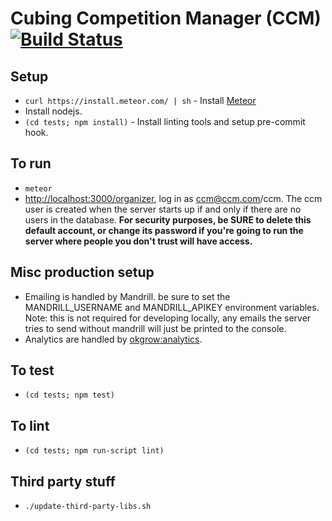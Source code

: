 Cubing Competition Manager (CCM) [![Build Status](https://travis-ci.org/cubing/ccm.png?branch=master)](https://travis-ci.org/cubing/ccm)
=======

## Setup
- `curl https://install.meteor.com/ | sh` - Install [Meteor](https://www.meteor.com/)
- Install nodejs.
- `(cd tests; npm install)` - Install linting tools and setup pre-commit hook.

## To run
- `meteor`
- [http://localhost:3000/organizer](http://localhost:3000/organizer), log in as ccm@ccm.com/ccm. The ccm user is created when the server starts up if and only if there are no users in the database. **For security purposes, be SURE to delete this default account, or change its password if you're going to run the server where people you don't trust will have access.**

## Misc production setup
- Emailing is handled by Mandrill. be sure to set the MANDRILL_USERNAME and MANDRILL_APIKEY environment variables. Note: this is not required for developing locally, any emails the server tries to send without mandrill will just be printed to the console.
- Analytics are handled by [okgrow:analytics](https://github.com/okgrow/analytics#configuration).

## To test
- `(cd tests; npm test)`

## To lint
- `(cd tests; npm run-script lint)`

## Third party stuff
- `./update-third-party-libs.sh`

